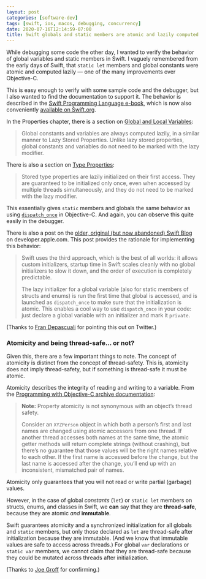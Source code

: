 ```yaml
---
layout: post
categories: [software-dev]
tags: [swift, ios, macos, debugging, concurrency]
date: 2020-07-16T12:14:59-07:00
title: Swift globals and static members are atomic and lazily computed
---
```


While debugging some code the other day, I wanted to verify the behavior of global variables and static members in Swift. I vaguely remembered from the early days of Swift, that `static let` members and global constants were atomic and computed lazily &mdash; one of the many improvements over Objective-C.

<!--excerpt-->

This is easy enough to verify with some sample code and the debugger, but I also wanted to find the documentation to support it. The behavior is described in the [Swift Programming Language e-book](https://books.apple.com/us/book/the-swift-programming-language-swift-5-2/id881256329), which is now also conveniently [available on Swift.org](https://docs.swift.org/swift-book/LanguageGuide/TheBasics.html).

In the Properties chapter, there is a section on [Global and Local Variables](https://docs.swift.org/swift-book/LanguageGuide/Properties.html#ID263):

> Global constants and variables are always computed lazily, in a similar manner to Lazy Stored Properties. Unlike lazy stored properties, global constants and variables do not need to be marked with the lazy modifier.

There is also a section on [Type Properties](https://docs.swift.org/swift-book/LanguageGuide/Properties.html#ID264):

> Stored type properties are lazily initialized on their first access. They are guaranteed to be initialized only once, even when accessed by multiple threads simultaneously, and they do not need to be marked with the lazy modifier.

This essentially gives `static` members and globals the same behavior as using [`dispatch_once`](https://developer.apple.com/documentation/dispatch/1447169-dispatch_once) in Objective-C. And again, you can observe this quite easily in the debugger.

There is also a post on the [older, original (but now abandoned) Swift Blog](https://developer.apple.com/swift/blog/?id=7) on developer.apple.com. This post provides the rationale for implementing this behavior:

> Swift uses the third approach, which is the best of all worlds: it allows custom initializers, startup time in Swift scales cleanly with no global initializers to slow it down, and the order of execution is completely predictable.
>
> The lazy initializer for a global variable (also for static members of structs and enums) is run the first time that global is accessed, and is launched as `dispatch_once` to make sure that the initialization is atomic. This enables a cool way to use `dispatch_once` in your code: just declare a global variable with an initializer and mark it `private`.

(Thanks to [Fran Depascuali](https://twitter.com/FranDepascuali/status/1283619124938244102) for pointing this out on Twitter.)

### Atomicity and being thread-safe... or not?

Given this, there are a few important things to note. The concept of atomicity is distinct from the concept of thread-safety. This is, atomicity does not imply thread-safety, but if something is thread-safe it must be atomic.

Atomicity describes the integrity of reading and writing to a variable. From the [Programming with Objective-C archive documentation](https://developer.apple.com/library/archive/documentation/Cocoa/Conceptual/ProgrammingWithObjectiveC/EncapsulatingData/EncapsulatingData.html):

> **Note:** Property atomicity is not synonymous with an object’s thread safety.
>
> Consider an `XYZPerson` object in which both a person’s first and last names are changed using atomic accessors from one thread. If another thread accesses both names at the same time, the atomic getter methods will return complete strings (without crashing), but there’s no guarantee that those values will be the right names relative to each other. If the first name is accessed before the change, but the last name is accessed after the change, you’ll end up with an inconsistent, mismatched pair of names.

Atomicity only guarantees that you will not read or write partial (garbage) values.

However, in the case of global _constants_ (`let`) or `static let` members on structs, enums, and classes in Swift, we **can** say that they are **thread-safe**, because they are atomic _and_ **immutable**.

Swift guarantees atomicity and a synchronized initialization for all globals and `static` members, but only those declared as `let` are thread-safe after initialization because they are immutable. (And we know that immutable values are safe to access across threads.) For global `var` declarations or `static var` members, we cannot claim that they are thread-safe because they could be mutated across threads after initialization.

(Thanks to [Joe Groff](https://twitter.com/jckarter/status/1283634305021796353) for confirming.)
